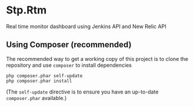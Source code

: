 Stp.Rtm
=======

Real time monitor dashboard using Jenkins API and New Relic API


Using Composer (recommended)
----------------------------
The recommended way to get a working copy of this project is to clone the repository
and use `composer` to install dependencies

    php composer.phar self-update
    php composer.phar install

(The `self-update` directive is to ensure you have an up-to-date `composer.phar`
available.)